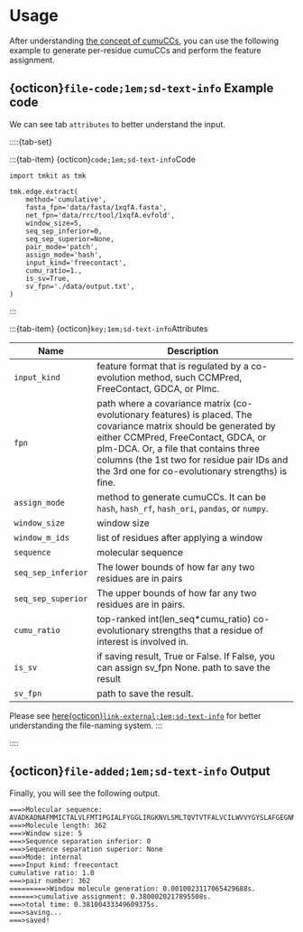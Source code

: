 # Usage

After understanding [the concept of cumuCCs](./concept.md), you can use the following example to generate per-residue cumuCCs and perform the feature assignment.

## {octicon}`file-code;1em;sd-text-info` **Example code**
We can see tab `attributes` to better understand the input.

::::{tab-set}

:::{tab-item} {octicon}`code;1em;sd-text-info`Code
```{code} python
import tmkit as tmk

tmk.edge.extract(
    method='cumulative',
    fasta_fpn='data/fasta/1xqfA.fasta',
    net_fpn='data/rrc/tool/1xqfA.evfold',
    window_size=5,
    seq_sep_inferior=0,
    seq_sep_superior=None,
    pair_mode='patch',
    assign_mode='hash',
    input_kind='freecontact',
    cumu_ratio=1.,
    is_sv=True,
    sv_fpn='./data/output.txt',
)
```
:::

:::{tab-item} {octicon}`key;1em;sd-text-info`Attributes

| Name               | Description                                                                                                                                                                                                                                                                                       |
|--------------------|---------------------------------------------------------------------------------------------------------------------------------------------------------------------------------------------------------------------------------------------------------------------------------------------------|
| `input_kind`       | feature format that is regulated by a co-evolution method, such CCMPred, FreeContact, GDCA, or Plmc.                                                                                                                                                                                              |
| `fpn`              | path where a covariance matrix (co-evolutionary features) is placed. The covariance matrix should be generated by either CCMPred, FreeContact, GDCA, or plm-DCA. Or, a file that contains three columns (the 1st two for residue pair IDs and the 3rd one for co-evolutionary strengths) is fine. |
| `assign_mode`      | method to generate cumuCCs. It can be `hash`,  `hash_rf`,  `hash_ori`,  `pandas`, or `numpy`.                                                                                                                                                                                                     |
| `window_size`      | window size                                                                                                                                                                                                                                                                                       |
| `window_m_ids`     | list of residues after applying a window                                                                                                                                                                                                                                                          |
| `sequence`         | molecular sequence                                                                                                                                                                                                                                                                                |
| `seq_sep_inferior` | The lower bounds of how far any two residues are in pairs                                                                                                                                                                                                                                         |
| `seq_sep_superior` | The upper bounds of how far any two residues are in pairs.                                                                                                                                                                                                                                        |
| `cumu_ratio`       | top-ranked int(len_seq*cumu_ratio) co-evolutionary strengths that a residue of interest is involved in.                                                                                                                                                                                           |
| `is_sv`            | if saving result, True or False. If False, you can assign sv_fpn None. path to save the result                                                                                                                                                                                                    |
| `sv_fpn `          | path to save the result.                                                                                                                                                                                                                                                                          |

Please see [here{octicon}`link-external;1em;sd-text-info`](../../get_started/feature.md#nomenclature) for better understanding the file-naming system.
:::

::::


## {octicon}`file-added;1em;sd-text-info` **Output**
Finally, you will see the following output.

```{code} python
===>Molecular sequence: AVADKADNAFMMICTALVLFMTIPGIALFYGGLIRGKNVLSMLTQVTVTFALVCILWVVYGYSLAFGEGNNFFGNINWLMLKNIELTAVMGSIYQYIHVAFQGSFACITVGLIVGALAERIRFSAVLIFVVVWLTLSYIPIAHMVWGGGLLASHGALDFAGGTVVHINAAIAGLVGAYLPHNLPMVFTGTAILYIGWFGFNAGSAGTANEIAALAFVNTVVATAAAILGWIFGEWALRGKPSLLGACSGAIAGLVGVTPACGYIGVGGALIIGVVAGLAGLWGVTMPCDVFGVHGVCGIVGCIMTGIFAASSLGGVGFAEGVTMGHQLLVQLESIAITIVWSGVVAFIGYKLADLTVGLRVP
===>Molecule length: 362
===>Window size: 5
===>Sequence separation inferior: 0
===>Sequence separation superior: None
===>Mode: internal
===>Input kind: freecontact
cumulative ratio: 1.0
===>pair number: 362
=========>Window molecule generation: 0.0010023117065429688s.
======>cumulative assignment: 0.3800020217895508s.
===>total time: 0.38100433349609375s.
===>saving...
===>saved!
```
